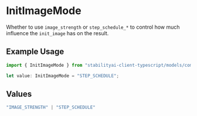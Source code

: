 # InitImageMode

Whether to use `image_strength` or `step_schedule_*` to control how much influence the `init_image` has on the result.

## Example Usage

```typescript
import { InitImageMode } from "stabilityai-client-typescript/models/components";

let value: InitImageMode = "STEP_SCHEDULE";
```

## Values

```typescript
"IMAGE_STRENGTH" | "STEP_SCHEDULE"
```
